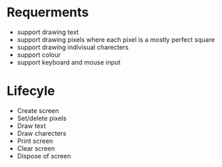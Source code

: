 # Requerments
  - support drawing text
  - support drawing pixels where each pixel is a mostly perfect square
  - support drawing indivisual charecters
  - support colour
  - support keyboard and mouse input
# Lifecyle
 - Create screen
 - Set/delete pixels
 - Draw text
 - Draw charecters
 - Print screen
 - Clear screen
 - Dispose of screen
